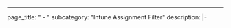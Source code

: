 ---
page_title: "<no value> <no value> - <no value>"
subcategory: "Intune Assignment Filter"
description: |-
